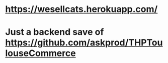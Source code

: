 # https://wesellcats.herokuapp.com/

# Just a backend save of https://github.com/askprod/THPToulouseCommerce
